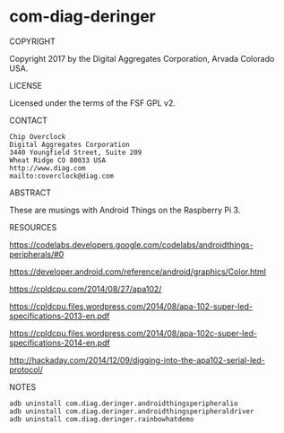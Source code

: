 # com-diag-deringer

COPYRIGHT

Copyright 2017 by the  Digital Aggregates Corporation, Arvada Colorado USA.

LICENSE

Licensed under the terms of the FSF GPL v2.

CONTACT

    Chip Overclock
    Digital Aggregates Corporation
    3440 Youngfield Street, Suite 209
    Wheat Ridge CO 80033 USA
    http://www.diag.com
    mailto:coverclock@diag.com

ABSTRACT

These are musings with Android Things on the Raspberry Pi 3.

RESOURCES

<https://codelabs.developers.google.com/codelabs/androidthings-peripherals/#0>

<https://developer.android.com/reference/android/graphics/Color.html>

<https://cpldcpu.com/2014/08/27/apa102/>

<https://cpldcpu.files.wordpress.com/2014/08/apa-102-super-led-specifications-2013-en.pdf>

<https://cpldcpu.files.wordpress.com/2014/08/apa-102c-super-led-specifications-2014-en.pdf>

<http://hackaday.com/2014/12/09/digging-into-the-apa102-serial-led-protocol/>

NOTES

    adb uninstall com.diag.deringer.androidthingsperipheralio
    adb uninstall com.diag.deringer.androidthingsperipheraldriver
    adb uninstall com.diag.deringer.rainbowhatdemo

